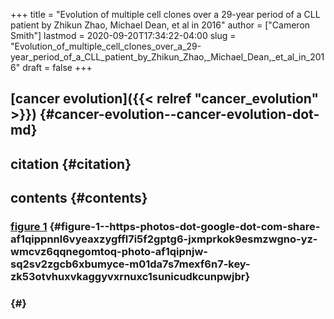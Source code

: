+++
title = "Evolution of multiple cell clones over a 29-year period of a CLL patient by Zhikun Zhao, Michael Dean, et al in 2016"
author = ["Cameron Smith"]
lastmod = 2020-09-20T17:34:22-04:00
slug = "Evolution_of_multiple_cell_clones_over_a_29-year_period_of_a_CLL_patient_by_Zhikun_Zhao,_Michael_Dean,_et_al_in_2016"
draft = false
+++

## [cancer evolution]({{< relref "cancer_evolution" >}}) {#cancer-evolution--cancer-evolution-dot-md}


## citation {#citation}


## contents {#contents}


### [figure 1](<https://photos.google.com/share/AF1QipPnnL6vYeAxzYgffL7I5f2GPTg6%5FJXMPrkOK9eSmzWgno-yz-wmcvz6QqnEGOmtOQ/photo/AF1QipNjW%5FsQ2sV2ZGCB6XbUMyCe-m01DA7S7meXF6n7?key=Zk53OTVHUXVKaGgyVXRnUXc1SUNicUdkcUNPWjBR>) {#figure-1--https-photos-dot-google-dot-com-share-af1qippnnl6vyeaxzygffl7i5f2gptg6-jxmprkok9esmzwgno-yz-wmcvz6qqnegomtoq-photo-af1qipnjw-sq2sv2zgcb6xbumyce-m01da7s7mexf6n7-key-zk53otvhuxvkaggyvxrnuxc1sunicudkcunpwjbr}


###  {#}
